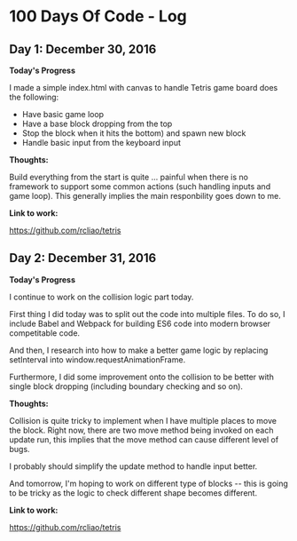 # 100 Days Of Code - Log

## Day 1: December 30, 2016

**Today's Progress**

I made a simple index.html with canvas to handle Tetris game board does the following:

* Have basic game loop
* Have a base block dropping from the top
* Stop the block when it hits the bottom) and spawn new block
* Handle basic input from the keyboard input

**Thoughts:** 

Build everything from the start is quite ... painful when there is no framework
to support some common actions (such handling inputs and game loop). This generally
implies the main responbility goes down to me.

**Link to work:** 

https://github.com/rcliao/tetris

## Day 2: December 31, 2016

**Today's Progress**

I continue to work on the collision logic part today.

First thing I did today was to split out the code into multiple files. To do so,
I include Babel and Webpack for building ES6 code into modern browser competitable
code.

And then, I research into how to make a better game logic by replacing setInterval
into window.requestAnimationFrame.

Furthermore, I did some improvement onto the collision to be better with single
block dropping (including boundary checking and so on).

**Thoughts:** 

Collision is quite tricky to implement when I have multiple places to move the 
block. Right now, there are two move method being invoked on each update run,
this implies that the move method can cause different level of bugs.

I probably should simplify the update method to handle input better.

And tomorrow, I'm hoping to work on different type of blocks -- this is going to
be tricky as the logic to check different shape becomes different.

**Link to work:** 

https://github.com/rcliao/tetris

